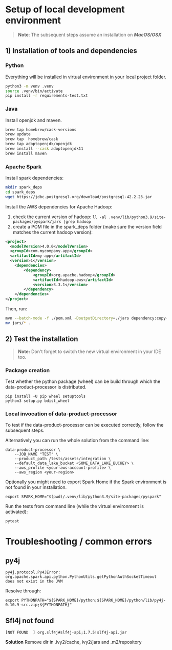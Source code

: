 # Setup of local development environment

> **Note**: The subsequent steps assume an installation on ___MacOS/OSX___

## 1) Installation of tools and dependencies

### Python
Everything will be installed in virtual environment in your local project folder.

```bash
python3 -m venv .venv
source .venv/bin/activate
pip install -r requirements-test.txt
```

### Java

Install openjdk and maven.

```bash
brew tap homebrew/cask-versions
brew update
brew tap  homebrew/cask
brew tap adoptopenjdk/openjdk
brew install --cask adoptopenjdk11
brew install maven
```

### Apache Spark

Install spark dependencies:

```bash
mkdir spark_deps
cd spark_deps
wget https://jdbc.postgresql.org/download/postgresql-42.2.23.jar
```

Install the AWS dependencies for Apache Hadoop:

1. check the current version of hadoop: ```ll -al .venv/lib/python3.9/site-packages/pyspark/jars |grep hadoop```
2. create a POM file in the spark_deps folder (make sure the version field matches the current hadoop version):

```xml
<project>
  <modelVersion>4.0.0</modelVersion>
  <groupId>com.mycompany.app</groupId>
  <artifactId>my-app</artifactId>
  <version>1</version>
    <dependencies>
        <dependency>
            <groupId>org.apache.hadoop</groupId>
            <artifactId>hadoop-aws</artifactId>
            <version>3.3.1</version>
        </dependency>
    </dependencies>
</project>
```

Then, run:

```bash
mvn --batch-mode -f ./pom.xml -DoutputDirectory=./jars dependency:copy-dependencies
mv jars/* .
```

## 2) Test the installation

> **Note:** Don't forget to switch the new virtual environment in your IDE too.

### Package creation

Test whether the python package (wheel) can be build through which the data-product-processor is distributed.

```commandline
pip install -U pip wheel setuptools
python3 setup.py bdist_wheel
```

### Local invocation of data-product-processor

To test if the data-product-processor can be executed correctly, follow the subsequent steps.

Alternatively you can run the whole solution from the command line:

```commandline
data-product-processor \
    --JOB_NAME "TEST" \
    --product_path /tests/assets/integration \
    --default_data_lake_bucket <SOME_DATA_LAKE_BUCKEY> \
    --aws_profile <your-aws-account-profile> \
    --aws_region <your-region>
```

Optionally you might need to export Spark Home if the Spark environment is not found in your installation.

```commandline
export SPARK_HOME="$(pwd)/.venv/lib/python3.9/site-packages/pyspark"
```

Run the tests from command line (while the virtual environment is activated):

```commandline
pytest
```

# Troubleshooting / common errors

## py4j

```
py4j.protocol.Py4JError: org.apache.spark.api.python.PythonUtils.getPythonAuthSocketTimeout does not exist in the JVM
```
Resolve through:
```commandline
export PYTHONPATH="${SPARK_HOME}/python;${SPARK_HOME}/python/lib/py4j-0.10.9-src.zip;${PYTHONPATH}"
```

## Sfl4j not found

```commandline
[NOT FOUND  ] org.slf4j#slf4j-api;1.7.5!slf4j-api.jar
```
**Solution**
Remove dir in .ivy2/cache, ivy2/jars and .m2/repository